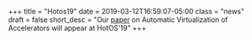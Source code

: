 +++
title = "Hotos19"
date = 2019-03-12T16:59:07-05:00
class = "news"
draft = false
short_desc = "Our [paper](https://aakshintala.com/papers/ava-hotos19.pdf) on Automatic Virtualization of Accelerators will appear at HotOS'19"
+++